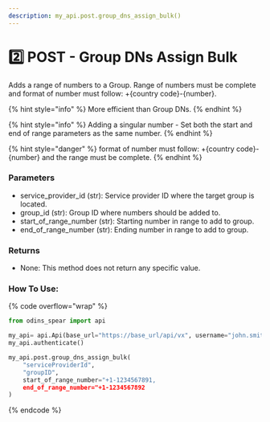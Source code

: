 ```yaml
---
description: my_api.post.group_dns_assign_bulk()
---
```


# 2️⃣ POST - Group DNs Assign Bulk

Adds a range of numbers to a Group. Range of numbers must be complete and format of number must follow: +{country code}-{number}.

{% hint style="info" %}
More efficient than Group DNs.
{% endhint %}

{% hint style="info" %}
Adding a singular number - Set both the start and end of range parameters as the same number.
{% endhint %}

{% hint style="danger" %}
format of number must follow: +{country code}-{number} and the range must be complete.
{% endhint %}

### Parameters&#x20;

* service\_provider\_id (str): Service provider ID where the target group is located.&#x20;
* group\_id (str): Group ID where numbers should be added to.&#x20;
* start\_of\_range\_number (str): Starting number in range to add to group.&#x20;
* end\_of\_range\_number (str): Ending number in range to add to group.

### Returns

* None: This method does not return any specific value.

### How To Use:

{% code overflow="wrap" %}
```python
from odins_spear import api

my_api= api.Api(base_url="https://base_url/api/vx", username="john.smith", password="ODIN_INSTANCE_1")
my_api.authenticate()

my_api.post.group_dns_assign_bulk(
    "serviceProviderId",
    "groupID",
    start_of_range_number="+1-1234567891,
    end_of_range_number="+1-1234567892
)
```
{% endcode %}
